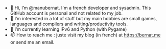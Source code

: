 - 👋 Hi, I’m @manubernat. I'm a french developer and sysadmin. This GitHub account is personal and not related to my job.
- 👀 I’m interested in a lot of stuff but my main hobbies are small games, languages and compilers and writing/productivity tools.
- 🌱 I’m currently learning IPv6 and Python (with Pygame)
- 📫 How to reach me : juste visit my blog (in french) at https://bernat.me or send me an email.


